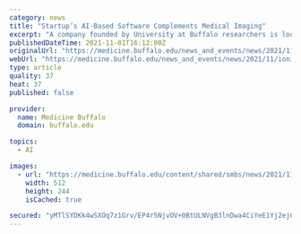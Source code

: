 ```yaml
---
category: news
title: "Startup’s AI-Based Software Complements Medical Imaging"
excerpt: "A company founded by University at Buffalo researchers is looking to employ artificial intelligence (AI) to improve treatment of vascular lesions in the brain, starting with intracranial aneurysms."
publishedDateTime: 2021-11-01T16:12:00Z
originalUrl: "https://medicine.buffalo.edu/news_and_events/news/2021/11/ionita-qasai-startup-13851.html"
webUrl: "https://medicine.buffalo.edu/news_and_events/news/2021/11/ionita-qasai-startup-13851.html"
type: article
quality: 37
heat: 37
published: false

provider:
  name: Medicine Buffalo
  domain: buffalo.edu

topics:
  - AI

images:
  - url: "https://medicine.buffalo.edu/content/shared/smbs/news/2021/11/ionita-qasai-startup-13851/_jcr_content/teaser.img.512.auto.jpg/1635537924552.jpg"
    width: 512
    height: 244
    isCached: true

secured: "yMTlSYDKk4wSXOq7z1Grv/EP4r5NjvOV+0BtULNVgB3lnDwa4CiYeE1Yj2ejCYapWcCV5h9mtrBupZELaMDCc/368UTdCd2tK77Y07xBYocCMtrvhCmMj+7as+aCIBrbUZuOX8eWu/8c2Xx3ZKixMBUgXQD4beFuWAtiFodBeUg+u3q/josS2OoUMCPqYgS4PhH2aY5owRTGuZA6Qx8PgMnBLb+NxU1xhPgbXnVfgseVLK+XP5vhOquaqf7KCAGSjBxAIhsfjNbIwbk6sSWQDqlGPqZRB4laGEMcvWEGL52CpgsyJ3mK6x/dvT4l1wAK4oVv5+dSpV5fnbXt1INxLu+m90DOsks8YYL8uot/FVI=;mioTR3rI6tQuCrr0RyMYkA=="
---
```


